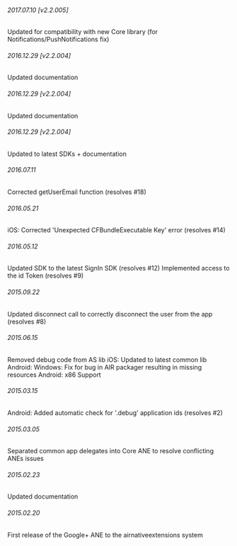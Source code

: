 

###### 2017.07.10 [v2.2.005]

Updated for compatibility with new Core library (for Notifications/PushNotifications fix)


###### 2016.12.29 [v2.2.004]

Updated documentation


###### 2016.12.29 [v2.2.004]

Updated documentation


###### 2016.12.29 [v2.2.004]

Updated to latest SDKs + documentation


######  2016.07.11

Corrected getUserEmail function (resolves #18)


###### 2016.05.21

iOS: Corrected 'Unexpected CFBundleExecutable Key' error (resolves #14)


###### 2016.05.12

Updated SDK to the latest SignIn SDK (resolves #12) 
Implemented access to the id Token (resolves #9)


###### 2015.09.22

Updated disconnect call to correctly disconnect the user from the app (resolves #8)


###### 2015.06.15

Removed debug code from AS lib
iOS: Updated to latest common lib
Android: Windows: Fix for bug in AIR packager resulting in missing resources
Android: x86 Support


###### 2015.03.15

Android: Added automatic check for '.debug' application ids (resolves #2)


###### 2015.03.05

Separated common app delegates into Core ANE to resolve conflicting ANEs issues


###### 2015.02.23

Updated documentation


###### 2015.02.20

First release of the Google+ ANE to the airnativeextensions system
